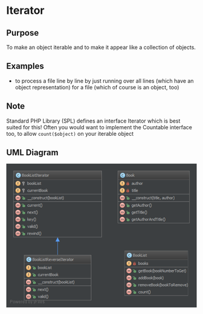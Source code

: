 # Iterator

## Purpose

To make an object iterable and to make it appear like a collection of objects.

## Examples

* to process a file line by line by just running over all lines (which have an object representation) for a file (which of course is an object, too)

## Note

Standard PHP Library (SPL) defines an interface Iterator which is best suited for this! Often you would want to implement the Countable interface too, to allow `count($object)` on your iterable object

## UML Diagram

![Alt Iterator UML Diagram](uml/uml.png)